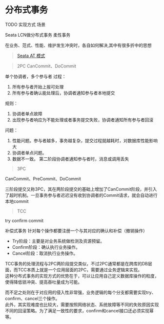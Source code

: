 # 分布式事务
TODO 实现方式 场景

 Seata
 LCN做分布式事务
 柔性事务

在业务、范式、性能、维护发生冲突时，各自如何解决,其中有很多折中的思想

> [Seata AT 模式](https://seata.apache.org/zh-cn/docs/dev/mode/at-mode)

> 2PC
CanCommit、DoCommit

单个协调者，多个参与者
过程：
1. 所有参与者开始上报可处理
1. 所有参与者确认能处理后，协调者通知参与者本地提交

规则：

1. 协调者单点故障
1. 出现参与者响应为不能处理或者事务提交失败，协调者通知所有参与者回滚

问题：
1. 性能问题。参与者越多，事务越复杂，提交过程就越耗时，对数据库性能影响大
1. 协调者单点问题。
1. 数据不一致。 第二阶段协调者通知参与者时，消息或调用丢失

> 3PC

CanCommit、PreCommit、DoCommit

三阶段提交又称3PC，其在两阶段提交的基础上增加了CanCommit阶段，并引入了超时机制。一旦事务参与者迟迟没有收到协调者的Commit请求，就会自动进行本地commit

> TCC

try confirm commit

补偿式事务  针对每个操作都要注册一个与其对应的确认和补偿（撤销操作）
- Try阶段：主要是对业务系统做检测及资源预留。
- Confirm阶段：确认执行业务操作。
- Cancel阶段：取消执行业务操作。


TCC事务的处理流程与2PC两阶段提交类似，不过2PC通常都是在跨库的DB层面，而TCC本质上就是一个应用层面的2PC，需要通过业务逻辑来实现。  
这种分布式事务的实现方式的优势在于，可以让应用自己定义数据库操作的粒度，使得降低锁冲突、提高吞吐量成为可能。

而不足之处则在于对应用的侵入性非常强，业务逻辑的每个分支都需要实现try、confirm、cancel三个操作。  
此外，其实现难度也比较大，需要按照网络状态、系统故障等不同的失败原因实现不同的回滚策略。为了满足一致性的要求，confirm和cancel接口还必须实现幂等。
